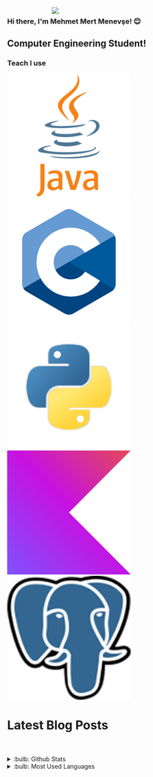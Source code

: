 <img src="https://media4.giphy.com/media/l46CmhqC6BIKOaiOc/giphy.gif?cid=ecf05e473h4mxlkwdd2jkaa33w55e5iqm2irnax768edw1w9&rid=giphy.gif&ct=g" align="right" width="400" height="">

### Hi there, I'm Mehmet Mert Menevşe! 😊

## Computer Engineering Student!

### Teach I use
<img src="https://raw.githubusercontent.com/github/explore/5b3600551e122a3277c2c5368af2ad5725ffa9a1/topics/java/java.png">
<img src="https://raw.githubusercontent.com/github/explore/5b3600551e122a3277c2c5368af2ad5725ffa9a1/topics/c/c.png">
<img src="https://raw.githubusercontent.com/github/explore/5b3600551e122a3277c2c5368af2ad5725ffa9a1/topics/python/python.png">
<img src="https://raw.githubusercontent.com/github/explore/5b3600551e122a3277c2c5368af2ad5725ffa9a1/topics/kotlin/kotlin.png">
<img src="https://raw.githubusercontent.com/github/explore/5b3600551e122a3277c2c5368af2ad5725ffa9a1/topics/postgresql/postgresql.png">

<br />

# Latest Blog Posts
<!-- BLOG-POST-LIST:START -->
<!-- BLOG-POST-LIST:END -->




<br />
<br />

<details>
<summary>:bulb: Github Stats</summary>
<img src="https://github-readme-stats.vercel.app/api?username=mertmenevse&theme=highcontrast">
</details>

<details>
<summary>:bulb: Most Used Languages</summary>
<img src="https://github-readme-stats.vercel.app/api/top-langs/?username=mertmenevse&layout=compact">
</details>

                                                                                          
                                                                                          

